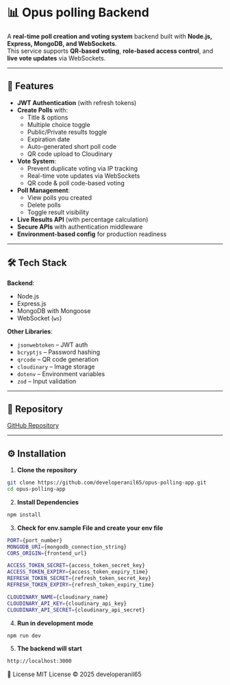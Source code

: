 # 📊 Opus polling Backend

A **real-time poll creation and voting system** backend built with **Node.js, Express, MongoDB, and WebSockets**.  
This service supports **QR-based voting**, **role-based access control**, and **live vote updates** via WebSockets.

---

## 🚀 Features

- **JWT Authentication** (with refresh tokens)
- **Create Polls** with:
  - Title & options
  - Multiple choice toggle
  - Public/Private results toggle
  - Expiration date
  - Auto-generated short poll code
  - QR code upload to Cloudinary
- **Vote System**:
  - Prevent duplicate voting via IP tracking
  - Real-time vote updates via WebSockets
  - QR code & poll code-based voting
- **Poll Management**:
  - View polls you created
  - Delete polls
  - Toggle result visibility
- **Live Results API** (with percentage calculation)
- **Secure APIs** with authentication middleware
- **Environment-based config** for production readiness

---

## 🛠 Tech Stack

**Backend**:
- Node.js
- Express.js
- MongoDB with Mongoose
- WebSocket (`ws`)

**Other Libraries**:
- `jsonwebtoken` – JWT auth
- `bcryptjs` – Password hashing
- `qrcode` – QR code generation
- `cloudinary` – Image storage
- `dotenv` – Environment variables
- `zod` – Input validation

---

## 📂 Repository

[GitHub Repository](https://github.com/developeranil65/opus-polling-app.git)

---

## ⚙️ Installation

1. **Clone the repository**
```bash
git clone https://github.com/developeranil65/opus-polling-app.git
cd opus-polling-app
```
2. **Install Dependencies**
```bash
npm install
```
3. **Check for env.sample File and create your env file**
```bash
PORT={port_number}
MONGODB_URI={mongodb_connection_string}
CORS_ORIGIN={frontend_url}

ACCESS_TOKEN_SECRET={access_token_secret_key}
ACCESS_TOKEN_EXPIRY={access_token_expiry_time}
REFRESH_TOKEN_SECRET={refresh_token_secret_key}
REFRESH_TOKEN_EXPIRY={refresh_token_expiry_time}

CLOUDINARY_NAME={cloudinary_name}
CLOUDINARY_API_KEY={cloudinary_api_key}
CLOUDINARY_API_SECRET={cloudinary_api_secret}
```
4. **Run in development mode**
```bash
npm run dev
```
5. **The backend will start**
```bash
http://localhost:3000
```

📜 License
MIT License © 2025 developeranil65